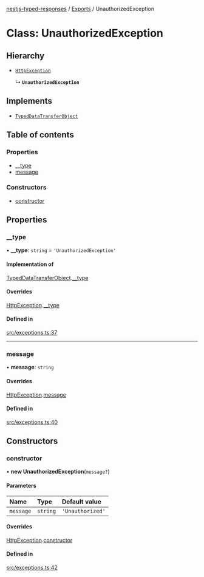 [nestjs-typed-responses](../README.md) / [Exports](../modules.md) / UnauthorizedException

# Class: UnauthorizedException

## Hierarchy

- [`HttpException`](HttpException.md)

  ↳ **`UnauthorizedException`**

## Implements

- [`TypedDataTransferObject`](../interfaces/TypedDataTransferObject.md)

## Table of contents

### Properties

- [\_\_type](UnauthorizedException.md#__type)
- [message](UnauthorizedException.md#message)

### Constructors

- [constructor](UnauthorizedException.md#constructor)

## Properties

### \_\_type

• **\_\_type**: `string` = `'UnauthorizedException'`

#### Implementation of

[TypedDataTransferObject](../interfaces/TypedDataTransferObject.md).[__type](../interfaces/TypedDataTransferObject.md#__type)

#### Overrides

[HttpException](HttpException.md).[__type](HttpException.md#__type)

#### Defined in

[src/exceptions.ts:37](https://github.com/igrek8/nestjs-typed-responses/blob/8ebe021/src/exceptions.ts#L37)

___

### message

• **message**: `string`

#### Overrides

[HttpException](HttpException.md).[message](HttpException.md#message)

#### Defined in

[src/exceptions.ts:40](https://github.com/igrek8/nestjs-typed-responses/blob/8ebe021/src/exceptions.ts#L40)

## Constructors

### constructor

• **new UnauthorizedException**(`message?`)

#### Parameters

| Name | Type | Default value |
| :------ | :------ | :------ |
| `message` | `string` | `'Unauthorized'` |

#### Overrides

[HttpException](HttpException.md).[constructor](HttpException.md#constructor)

#### Defined in

[src/exceptions.ts:42](https://github.com/igrek8/nestjs-typed-responses/blob/8ebe021/src/exceptions.ts#L42)
